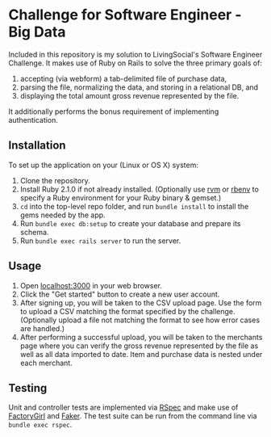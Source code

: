 # Challenge for Software Engineer - Big Data

Included in this repository is my solution to LivingSocial's Software Engineer
Challenge.  It makes use of Ruby on Rails to solve the three primary goals of:

1.  accepting (via webform) a tab-delimited file of purchase data,
2.  parsing the file, normalizing the data, and storing in a relational DB, and
3.  displaying the total amount gross revenue represented by the file.

It additionally performs the bonus requirement of implementing authentication.

## Installation

To set up the application on your (Linux or OS X) system:

1.  Clone the repository.
2.  Install Ruby 2.1.0 if not already installed.  (Optionally use
    [rvm](https://rvm.io/) or [rbenv](https://github.com/sstephenson/rbenv) to
    specify a Ruby environment for your Ruby binary & gemset.)
3.  `cd` into the top-level repo folder, and run `bundle install` to install the
    gems needed by the app.
4.  Run `bundle exec db:setup` to create your database and prepare its schema.
5.  Run `bundle exec rails server` to run the server.

## Usage

1.  Open [localhost:3000](http://localhost:3000) in your web browser.
2.  Click the "Get started" button to create a new user account.
3.  After signing up, you will be taken to the CSV upload page.  Use the form
    to upload a CSV matching the format specified by the challenge.  (Optionally
    upload a file not matching the format to see how error cases are handled.)
4.  After performing a successful upload, you will be taken to the merchants page
    where you can verify the gross revenue represented by the file as well as all
    data imported to date.  Item and purchase data is nested under each merchant.

## Testing

Unit and controller tests are implemented via [RSpec](http://rspec.info/) and
make use of [FactoryGirl](https://github.com/thoughtbot/factory_girl) and
[Faker](https://github.com/stympy/faker).  The test suite can be run from the
command line via `bundle exec rspec`.

